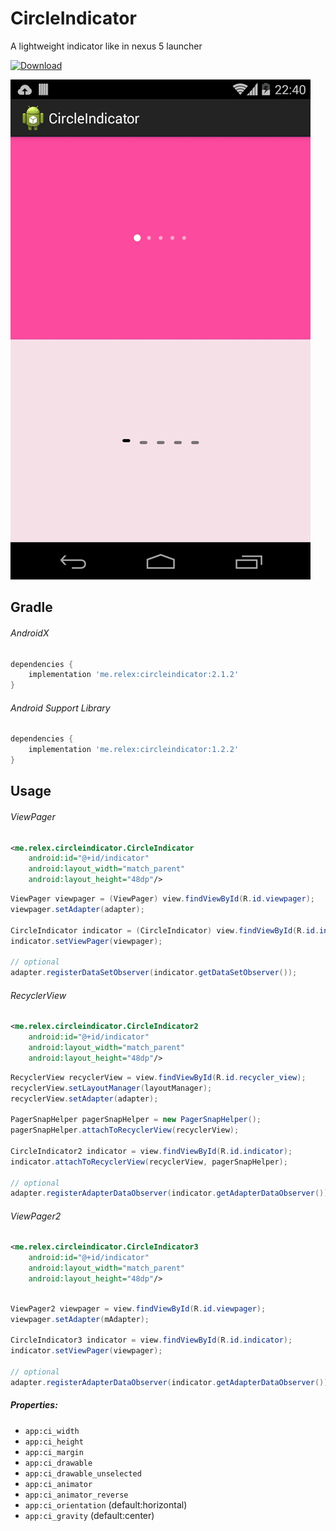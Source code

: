 CircleIndicator
===============
A lightweight indicator like in nexus 5 launcher 

[ ![Download](https://api.bintray.com/packages/ongakuer/maven/CircleIndicator/images/download.svg) ](https://bintray.com/ongakuer/maven/CircleIndicator/_latestVersion)

![CircleIndicator](/screenshot.gif)

Gradle
------------


###### AndroidX
```groovy
dependencies {
    implementation 'me.relex:circleindicator:2.1.2'
}
```

###### Android Support Library
```groovy
dependencies {
    implementation 'me.relex:circleindicator:1.2.2'
}
```


Usage
--------

###### ViewPager

```xml
<me.relex.circleindicator.CircleIndicator
	android:id="@+id/indicator"
	android:layout_width="match_parent"
	android:layout_height="48dp"/>
```
```java
ViewPager viewpager = (ViewPager) view.findViewById(R.id.viewpager);
viewpager.setAdapter(adapter);

CircleIndicator indicator = (CircleIndicator) view.findViewById(R.id.indicator);
indicator.setViewPager(viewpager);

// optional
adapter.registerDataSetObserver(indicator.getDataSetObserver());
```


###### RecyclerView

```xml
<me.relex.circleindicator.CircleIndicator2
	android:id="@+id/indicator"
	android:layout_width="match_parent"
	android:layout_height="48dp"/>
```
```java
RecyclerView recyclerView = view.findViewById(R.id.recycler_view);
recyclerView.setLayoutManager(layoutManager);
recyclerView.setAdapter(adapter);

PagerSnapHelper pagerSnapHelper = new PagerSnapHelper();
pagerSnapHelper.attachToRecyclerView(recyclerView);

CircleIndicator2 indicator = view.findViewById(R.id.indicator);
indicator.attachToRecyclerView(recyclerView, pagerSnapHelper);

// optional
adapter.registerAdapterDataObserver(indicator.getAdapterDataObserver());
```


###### ViewPager2

```xml
<me.relex.circleindicator.CircleIndicator3
	android:id="@+id/indicator"
	android:layout_width="match_parent"
	android:layout_height="48dp"/>
```
```java

ViewPager2 viewpager = view.findViewById(R.id.viewpager);
viewpager.setAdapter(mAdapter);

CircleIndicator3 indicator = view.findViewById(R.id.indicator);
indicator.setViewPager(viewpager);

// optional
adapter.registerAdapterDataObserver(indicator.getAdapterDataObserver());
```


##### Properties:

* `app:ci_width`
* `app:ci_height`
* `app:ci_margin`
* `app:ci_drawable`
* `app:ci_drawable_unselected`
* `app:ci_animator`
* `app:ci_animator_reverse`
* `app:ci_orientation` (default:horizontal)
* `app:ci_gravity` (default:center)
